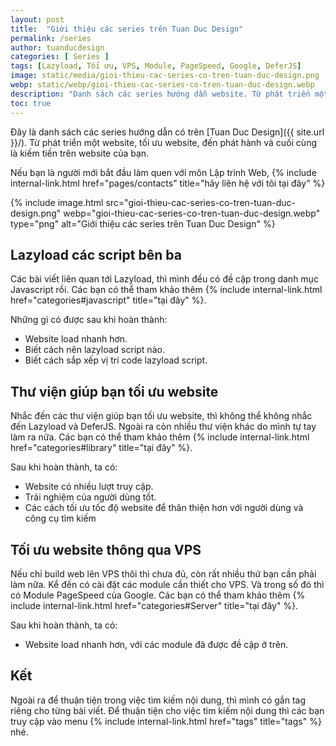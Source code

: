 ```yaml
---
layout: post
title:  "Giới thiệu các series trên Tuan Duc Design"
permalink: /series
author: tuanducdesign
categories: [ Series ]
tags: [Lazyload, Tối ưu, VPS, Module, PageSpeed, Google, DeferJS]
image: static/media/gioi-thieu-cac-series-co-tren-tuan-duc-design.png
webp: static/webp/gioi-thieu-cac-series-co-tren-tuan-duc-design.webp
description: "Danh sách các series hướng dẫn website. Từ phát triển một website, tối ưu website, đến phát hành và cuối cùng là kiếm tiền trên website của bạn."
toc: true
---
```


Đây là danh sách các series hướng dẫn có trên [Tuan Duc Design]({{ site.url }}/). Từ phát triển một website, tối ưu website, đến phát hành và cuối cùng là kiếm tiền trên website của bạn.

Nếu bạn là người mới bắt đầu làm quen với môn Lập trình Web, {% include internal-link.html href="pages/contacts" title="hãy liên hệ với tôi tại đây" %}

{% include image.html src="gioi-thieu-cac-series-co-tren-tuan-duc-design.png" webp="gioi-thieu-cac-series-co-tren-tuan-duc-design.webp" type="png" alt="Giới thiệu các series trên Tuan Duc Design" %}

## Lazyload các script bên ba

Các bài viết liên quan tới Lazyload, thì mình đều có đề cập trong danh mục Javascript rồi. Các bạn có thể tham khảo thêm {% include internal-link.html href="categories#javascript" title="tại đây" %}.

Những gì có được sau khi hoàn thành:

- Website load nhanh hơn.
- Biết cách nên lazyload script nào.
- Biết cách sắp xếp vị trí code lazyload script.

## Thư viện giúp bạn tối ưu website

Nhắc đến các thư viện giúp bạn tối ưu website, thì không thể không nhắc đến Lazyload và DeferJS. Ngoài ra còn nhiều thư viện khác do mình tự tay làm ra nữa. Các bạn có thể tham khảo thêm {% include internal-link.html href="categories#library" title="tại đây" %}.

Sau khi hoàn thành, ta có:

- Website có nhiều lượt truy cập.
- Trải nghiệm của người dùng tốt.
- Các cách tối ưu tốc độ website để thân thiện hơn với người dùng và công cụ tìm kiếm

## Tối ưu website thông qua VPS

Nếu chỉ build web lên VPS thôi thì chưa đủ, còn rất nhiều thứ bạn cần phải làm nữa. Kể đến có cài đặt các module cần thiết cho VPS. Và trong số đó thì có Module PageSpeed của Google. Các bạn có thể tham khảo thêm {% include internal-link.html href="categories#Server" title="tại đây" %}.

Sau khi hoàn thành, ta có:

- Website load nhanh hơn, với các module đã được đề cập ở trên.

## Kết

Ngoài ra để thuận tiện trong việc tìm kiếm nội dung, thì mình có gắn tag riêng cho từng bài viết. Để thuận tiện cho việc tìm kiếm nội dung thì các bạn truy cập vào menu {% include internal-link.html href="tags" title="tags" %} nhé.
